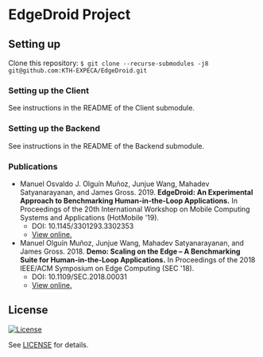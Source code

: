 # EdgeDroid Project
## Setting up

Clone this repository: `$ git clone --recurse-submodules -j8 git@github.com:KTH-EXPECA/EdgeDroid.git`

### Setting up the Client

See instructions in the README of the Client submodule.

### Setting up the Backend

See instructions in the README of the Backend submodule.

### Publications

- Manuel Osvaldo J. Olguín Muñoz, Junjue Wang, Mahadev Satyanarayanan, and James Gross. 2019. **EdgeDroid: An Experimental Approach to Benchmarking Human-in-the-Loop Applications.** In Proceedings of the 20th International Workshop on Mobile Computing Systems and Applications (HotMobile '19).
    - DOI: 10.1145/3301293.3302353
    - [View online.](http://doi.acm.org/10.1145/3301293.3302353)
‍
- Manuel Olguín Muñoz, Junjue Wang, Mahadev Satyanarayanan, and James Gross. 2018. **Demo: Scaling on the Edge – A Benchmarking Suite for Human-in-the-Loop Applications.** In Proceedings of the 2018 IEEE/ACM Symposium on Edge Computing (SEC '18).
    - DOI: 10.1109/SEC.2018.00031
    - [View online.](https://ieeexplore.ieee.org/document/8567676)

## License

[![License](https://img.shields.io/badge/License-Apache%202.0-blue.svg)](https://opensource.org/licenses/Apache-2.0)

See [LICENSE](LICENSE) for details.
